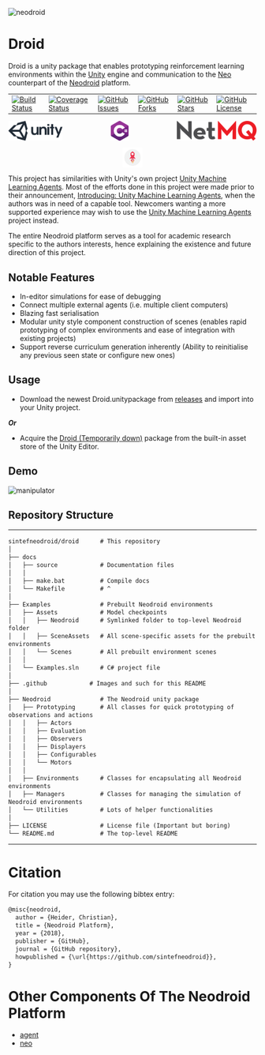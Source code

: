 ![neodroid](.github/images/header.png)

# Droid

Droid is a unity package that enables prototyping reinforcement learning environments within the [Unity](https://unity3d.com/) engine and communication to the [Neo](https://github.com/sintefneodroid/neo) counterpart of the [Neodroid](https://github.com/sintefneodroid) platform.

<table>
  <tr>
    <td>
      <a href='https://travis-ci.org/sintefneodroid/droid'>
        <img src='https://travis-ci.org/sintefneodroid/droid.svg?branch=master' alt='Build Status' />
      </a>
    </td>
    <td>
      <a href='https://coveralls.io/github/sintefneodroid/droid?branch=master'>
        <img src='https://coveralls.io/repos/github/sintefneodroid/droid/badge.svg?branch=master' alt='Coverage Status' />
      </a>
    </td>
    <td>
      <a href='https://github.com/sintefneodroid/droid/issues'>
        <img src='https://img.shields.io/github/issues/sintefneodroid/droid.svg?style=flat' alt='GitHub Issues' />
      </a>
    </td>
    <td>
      <a href='https://github.com/sintefneodroid/droid/network'>
        <img src='https://img.shields.io/github/forks/sintefneodroid/droid.svg?style=flat' alt='GitHub Forks' />
      </a>
    </td>
      <td>
      <a href='https://github.com/sintefneodroid/droid/stargazers'>
        <img src='https://img.shields.io/github/stars/sintefneodroid/droid.svg?style=flat' alt='GitHub Stars' />
      </a>
    </td>
      <td>
      <a href='https://github.com/sintefneodroid/droid/blob/master/LICENSE.md'>
        <img src='https://img.shields.io/github/license/sintefneodroid/droid.svg?style=flat' alt='GitHub License' />
      </a>
    </td>
  </tr>
</table>

<p align="center" width="100%">
  <a href="https://unity3d.com/">
    <img alt="unity" src=".github/images/unity.svg" height="40" align="left">
  </a>
  <a href="https://docs.microsoft.com/en-us/dotnet/csharp/index">
    <img alt="csharp" src=".github/images/csharp.svg" height="40" align="center">
  </a>
  <a href="https://github.com/zeromq/netmq">
    <img alt="netmq" src=".github/images/netmq.svg" height="40" align="right">
  </a>
</p>
<p align="center" width="100%">
  <a href="https://github.com/google/flatbuffers">
    <img alt="flatbuffers" src=".github/images/flatbuffers.svg" height="40" align="center">
  </a>
</p>

This project has similarities with Unity's own project [Unity Machine Learning Agents](https://github.com/Unity-Technologies/ml-agents). Most of the efforts done in this project were made prior to their announcement, [Introducing: Unity Machine Learning Agents](https://blogs.unity3d.com/2017/09/19/introducing-unity-machine-learning-agents/), when the authors was in need of a capable tool. Newcomers wanting a more supported experience may wish to use the [Unity Machine Learning Agents](https://github.com/Unity-Technologies/ml-agents) project instead.

The entire Neodroid platform serves as a tool for academic research specific to the authors interests, hence explaining the existence and future direction of this project.

## Notable Features

- In-editor simulations for ease of debugging
- Connect multiple external agents (i.e. multiple client computers)
- Blazing fast serialisation <!-- (see [benchmark](.github/BENCHMARK.MD)) -->
- Modular unity style component construction of scenes (enables rapid prototyping of complex
environments and ease of integration with existing projects)
- Support reverse curriculum generation inherently
(Ability to reinitialise any previous seen state or configure new ones)

## Usage

- Download the newest Droid.unitypackage from [releases](https://github.com/sintefneodroid/droid/releases) and import into your Unity project.

***Or***

- Acquire the [Droid (Temporarily down)](http://u3d.as/14cC) package from the built-in asset store of the Unity Editor.

## Demo
<!--![droid](.github/images/neodroid.png)
![lunarlander](.github/images/lunarlander.png)
-->
![manipulator](.github/images/animated.gif)

## Repository Structure
---
<!--    ├  └  ─  │   -->
    sintefneodroid/droid      # This repository
    │
    ├── docs
    │   ├── source            # Documentation files
    │   │
    │   ├── make.bat          # Compile docs
    │   └── Makefile          # ^
    │
    ├── Examples              # Prebuilt Neodroid environments
    │   ├── Assets            # Model checkpoints
    │   │   ├── Neodroid      # Symlinked folder to top-level Neodroid folder
    │   │   ├── SceneAssets   # All scene-specific assets for the prebuilt environments
    │   │   └── Scenes        # All prebuilt environment scenes
    │   │
    │   └── Examples.sln      # C# project file
    │
    ├── .github            # Images and such for this README
    │
    ├── Neodroid              # The Neodroid unity package
    │   ├── Prototyping       # All classes for quick prototyping of observations and actions
    │   │   ├── Actors
    │   │   ├── Evaluation
    │   │   ├── Observers
    │   │   ├── Displayers
    │   │   ├── Configurables
    │   │   └── Motors
    │   │
    │   ├── Environments      # Classes for encapsulating all Neodroid environments
    │   ├── Managers          # Classes for managing the simulation of Neodroid environments
    │   └── Utilities         # Lots of helper functionalities
    │
    ├── LICENSE               # License file (Important but boring)
    └── README.md             # The top-level README
---

# Citation

For citation you may use the following bibtex entry:
````
@misc{neodroid,
  author = {Heider, Christian},
  title = {Neodroid Platform},
  year = {2018},
  publisher = {GitHub},
  journal = {GitHub repository},
  howpublished = {\url{https://github.com/sintefneodroid}},
}
````
# Other Components Of The Neodroid Platform
- [agent](https://github.com/sintefneodroid/agent)
- [neo](https://github.com/sintefneodroid/neo)

